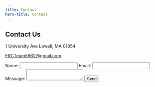 ```yaml
---
title: Contact
hero-title: Contact
---
```


## Contact Us

1 University Ave
Lowell, MA 01854

[FRCTeam5962@gmail.com](mailto:FRCTeam5962@gmail.com)

<form action="https://formspree.io/frc_team_5962_captains@googlegroups.com" method="POST">
    <label for="name">Name: </label>
    <input type="text" name="name" id="name">
    <label for="email">Email: </label>
    <input type="email" name="email" id="email">
    <label for="msg">Message: </label>
    <textarea id="msg" name="msg"></textarea>
    <input type="submit" value="Send">
</form> 
